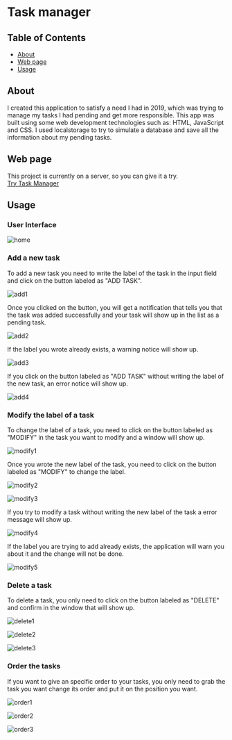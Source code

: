 # Task manager

## Table of Contents

- [About](#about)
- [Web page](#page)
- [Usage](#usage)

## About <a name = "about"></a>

I created this application to satisfy a need I had in 2019, which was trying to manage my tasks I had pending and get more responsible.
This app was built using some web development technologies such as: HTML, JavaScript and CSS.
I used localstorage to try to simulate a database and save all the information about my pending tasks.

## Web page <a name = "page"></a>

This project is currently on a server, so you can give it a try.    
[Try Task Manager](https://taskmanager-earf.netlify.app/)  


## Usage <a name = "usage"></a>

### **User Interface**
![home](./README_images/1.png)

### **Add a new task**

To add a new task you need to write the label of the task in the input field and click on the button labeled as "ADD TASK".  

![add1](./README_images/2.png)  

Once you clicked on the button, you will get a notification that tells you that the task was added successfully and your task will show up in the list as a pending task.

![add2](./README_images/3.png)

If the label you wrote already exists, a warning notice will show up.

![add3](./README_images/4.png)

If you click on the button labeled as "ADD TASK" without writing the label of the new task, an error notice will show up.

![add4](./README_images/5.png)

### **Modify the label of a task**
To change the label of a task, you need to click on the button labeled as "MODIFY" in the task you want to modify and a window will show up.

![modify1](./README_images/6.png)

Once you wrote the new label of the task, you need to click on the button labeled as "MODIFY" to change the label.

![modify2](./README_images/7.png)

![modify3](./README_images/8.png)

If you try to modify a task without writing the new label of the task a error message will show up.

![modify4](./README_images/9.png)

If the label you are trying to add already exists, the application will warn you about it and the change will not be done.

![modify5](./README_images/10.png)

### **Delete a task**

To delete a task, you only need to click on the button labeled as "DELETE" and confirm in the window that will show up.

![delete1](./README_images/11.png)

![delete2](./README_images/12.png)

![delete3](./README_images/13.png)

### **Order the tasks**

If you want to give an specific order to your tasks, you only need to grab the task you want change its order and put it on the position you want.

![order1](./README_images/14.png)

![order2](./README_images/15.png)

![order3](./README_images/16.png)